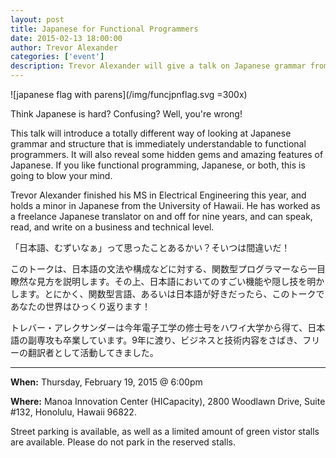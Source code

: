 ```yaml
---
layout: post
title: Japanese for Functional Programmers
date: 2015-02-13 18:00:00
author: Trevor Alexander
categories: ['event']
description: Trevor Alexander will give a talk on Japanese grammar from a unique perspective, drawing on his experience as an engineer and professional translator.
---
```


![japanese flag with parens](/img/funcjpnflag.svg =300x)

Think Japanese is hard? Confusing? Well, you're wrong!

This talk will introduce a totally different way of looking at Japanese grammar
and structure that is immediately understandable to functional programmers. It
will also reveal some hidden gems and amazing features of Japanese. If you like
functional programming, Japanese, or both, this is going to blow your mind.

Trevor Alexander finished his MS in Electrical Engineering this year, and holds
a minor in Japanese from the University of Hawaii. He has worked as a freelance
Japanese translator on and off for nine years, and can speak, read, and write on
a business and technical level.


「日本語、むずいなぁ」って思ったことあるかい？そいつは間違いだ！

このトークは、日本語の文法や構成などに対する、関数型プログラマーなら一目瞭然な見方を説明します。その上、日本語においてのすごい機能や隠し技を明かします。とにかく、関数型言語、あるいは日本語が好きだったら、このトークであなたの世界はひっくり返ります！

トレバー・アレクサンダーは今年電子工学の修士号をハワイ大学から得て、日本語の副専攻も卒業しています。9年に渡り、ビジネスと技術内容をさばき、フリーの翻訳者として活動してきました。

***

__When:__ Thursday, February 19, 2015 @ 6:00pm

__Where:__ Manoa Innovation Center (HICapacity), 2800 Woodlawn Drive, Suite #132, Honolulu, Hawaii 96822. 

Street parking is available, as well as a limited amount of green vistor stalls are available. Please do not park in the reserved stalls.
